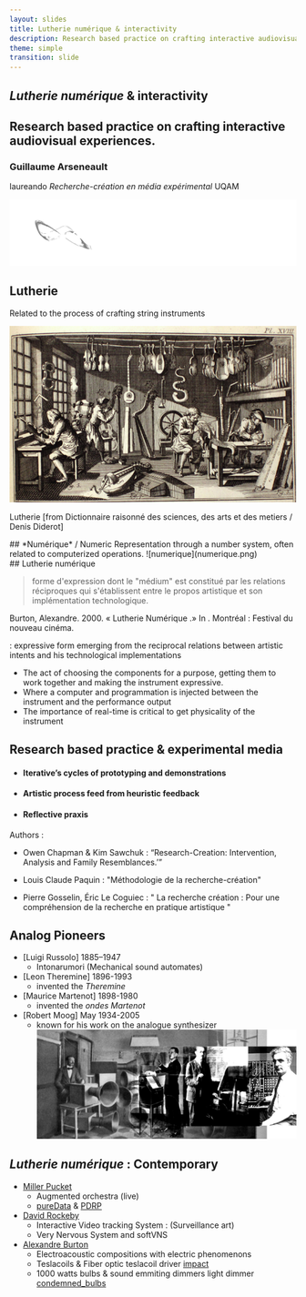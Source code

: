 ```yaml
---
layout: slides
title: Lutherie numérique & interactivity
description: Research based practice on crafting interactive audiovisual experiences.   
theme: simple
transition: slide
---
```

<link rel="stylesheet" href="blackG.css" id="theme">


<section data-markdown>

#  *Lutherie numérique* & interactivity

## Research based practice on crafting interactive audiovisual experiences.  

### Guillaume Arseneault

laureando *Recherche-création en média expérimental* UQAM

![banner_a.png](banner_a.png)

</section>



<section data-markdown>

## Lutherie

Related to the process of crafting string instruments

![DiderotLutherie](DiderotLutherieCrop.jpg)

Lutherie [from Dictionnaire raisonné des sciences, des arts et des metiers / Denis Diderot]


<!--
Commentaire sur la traduction  

-->

</section>



<section data-markdown>
## *Numérique* / Numeric
Representation through a number system, often related to computerized operations.
![numerique](numerique.png)
</section>


<section data-markdown>
## Lutherie numérique

> forme d'expression dont le "médium" est constitué par les relations réciproques qui s'établissent entre le propos artistique et son implémentation technologique.

Burton, Alexandre. 2000. « Lutherie Numérique .» In . Montréal : Festival du nouveau cinéma.

: expressive form emerging from the reciprocal relations between artistic intents and his technological implementations

- The act of choosing the components for a purpose, getting them to work together and making the instrument expressive.
- Where a computer and programmation is injected between the instrument and the performance output
- The importance of real-time is critical to get physicality of the instrument


<!--

Apprentis de Burton

Exemple : pour préciser ce en quoi la lutherie numérique se distingue

Artificiel : Bulbes

Create the hardware and the software to

-->


</section>





<section data-markdown>

## Research based practice & experimental media
* #### Iterative’s cycles of prototyping and demonstrations
* #### Artistic process feed from heuristic feedback
* #### Reflective praxis

Authors :

* Owen Chapman & Kim Sawchuk :  “Research-Creation: Intervention, Analysis and Family Resemblances.’”

* Louis Claude Paquin : "Méthodologie de la recherche-création"
* Pierre Gosselin, Éric Le Coguiec : "
La recherche création :
Pour une compréhension de la recherche en pratique artistique
"



</section>

<section data-markdown>

## Analog Pioneers
* [Luigi Russolo] 1885–1947
	* Intonarumori (Mechanical sound automates)
* [Leon Theremine] 1896-1993
	* invented the *Theremine* 	
* [Maurice Martenot] 1898-1980
	* invented the *ondes Martenot*
* [Robert Moog] May 1934-2005  
	* known for his work on the analogue synthesizer
![pioneers](pionneers.jpg)

</section>



<section data-markdown>

##  *Lutherie numérique* : Contemporary

* [Miller Pucket](http://msp.ucsd.edu/)
	* Augmented orchestra (live)
	* [pureData](http://msp.ucsd.edu/Pd_documentation/) & [PDRP](http://msp.ucsd.edu/pdrp/latest/files/doc/)
* [David Rockeby](http://www.davidrokeby.com/vns.html)
	* Interactive Video tracking System : (Surveillance art)
	* Very Nervous System and softVNS
* [Alexandre Burton](http://www.artificiel.org/burton)
	* Electroacoustic compositions with electric phenomenons
	* Teslacoils & Fiber optic teslacoil driver [impact](http://www.artificiel.org/impacts)
	* 1000 watts bulbs & sound emmiting dimmers light dimmer [condemned_bulbs](http://www.artificiel.org/bulbes)

</section>
<!--

https://cycling74.com/2009/11/21/an-interview-with-robert-henke/#.Vt3z7sfKJOo


Klaus obermayer
alvin oto


-->


<section data-markdown>
## Motivations
* Generate novel experiences modified by the user engagements    
* Create interfaces-instruments with expressive range accessible  
* Deploy interactive installations in public spaces
* Share and document this process among the Makers community (open source)
* Contribute to democratize technological creations trought low cost hardware

</section>


<section data-markdown>
## VeloKino

* 2012 [B-Cycle](/projets/bcycle)
* 2013 [Kinopedal](/projets/pedalier)
* 2014 [RUSH](/projets/rush)
* 2014 [Marcels](/projets/marcels)
* 2015 [Arbol](/projets/arbol)
* 2016 [Veloce](/projets/veloce)


</section>


<section data-markdown>
![dynamo](vk_dynamoSchema.png)

</section>


<section data-markdown>
![technical](vk_TechnicalFlow.png)

</section>



<section data-markdown>
## Demo [or die]


Create your own instruments usign open source software.

ThereminIr

[github.com/gllmar/thereminir](http://github.com/gllmar/thereminir)


[*Demo or die* : Nicolas Negroponte,  MIT Media lab]

</section>


<section data-markdown>
# Q/A? 	


</section>


<section data-markdown>
## Guillaume Arseneault

### [gllmar.github.io](http://www.gllmar.github.io)



### [guillaume@artificiel.org](mailto:guillaume@artificiel.org)

</section>
